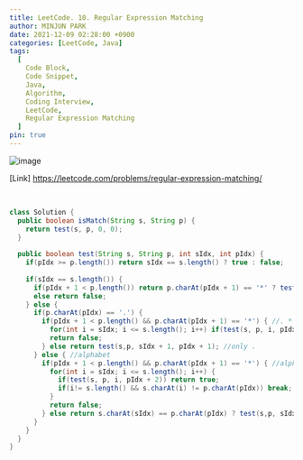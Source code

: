 ```yaml
---
title: LeetCode. 10. Regular Expression Matching
author: MINJUN PARK
date: 2021-12-09 02:28:00 +0900
categories: [LeetCode, Java]
tags:
  [
    Code Block,
    Code Snippet,
    Java,
    Algorithm,
    Coding Interview,
    LeetCode,
    Regular Expression Matching
  ]
pin: true
---
```

![image](https://user-images.githubusercontent.com/55131164/145254955-a7c69c7c-5c8f-4243-a456-bb069e4fdf4d.png)

[Link] <https://leetcode.com/problems/regular-expression-matching/>

<br>

```java
class Solution {
  public boolean isMatch(String s, String p) {
    return test(s, p, 0, 0);
  }
  
  public boolean test(String s, String p, int sIdx, int pIdx) {    
    if(pIdx >= p.length()) return sIdx == s.length() ? true : false;
    
    if(sIdx == s.length()) {
      if(pIdx + 1 < p.length()) return p.charAt(pIdx + 1) == '*' ? test(s, p, sIdx, pIdx + 2) : false;
      else return false;
    } else {
      if(p.charAt(pIdx) == '.') {  
        if(pIdx + 1 < p.length() && p.charAt(pIdx + 1) == '*') { //. *
          for(int i = sIdx; i <= s.length(); i++) if(test(s, p, i, pIdx + 2)) return true;
          return false;
        } else return test(s,p, sIdx + 1, pIdx + 1); //only .
      } else { //alphabet
        if(pIdx + 1 < p.length() && p.charAt(pIdx + 1) == '*') { //alphabet *
          for(int i = sIdx; i <= s.length(); i++) {
            if(test(s, p, i, pIdx + 2)) return true;
            if(i!= s.length() && s.charAt(i) != p.charAt(pIdx)) break;    
          }
          return false;
        } else return s.charAt(sIdx) == p.charAt(pIdx) ? test(s,p, sIdx + 1, pIdx + 1) : false;
      }
    }
  }
}
```
